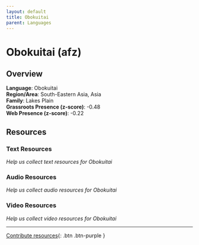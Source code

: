 ```yaml
---
layout: default
title: Obokuitai
parent: Languages
---
```


# Obokuitai (afz)

## Overview

**Language**: Obokuitai  
**Region/Area**: South-Eastern Asia, Asia  
**Family**: Lakes Plain  
**Grassroots Presence (z-score)**: -0.48  
**Web Presence (z-score)**: -0.22  

## Resources

### Text Resources
*Help us collect text resources for Obokuitai*

### Audio Resources
*Help us collect audio resources for Obokuitai*

### Video Resources
*Help us collect video resources for Obokuitai*

---

[Contribute resources](https://forms.office.com/e/1SfLJx3u1r){: .btn .btn-purple }
